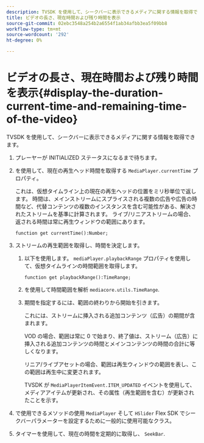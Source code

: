 ```yaml
---
description: TVSDK を使用して、シークバーに表示できるメディアに関する情報を取得できます。
title: ビデオの長さ、現在時間および残り時間を表示
source-git-commit: 02ebc3548a254b2a6554f1ab34afbb3ea5f09bb8
workflow-type: tm+mt
source-wordcount: '292'
ht-degree: 0%

---
```


# ビデオの長さ、現在時間および残り時間を表示{#display-the-duration-current-time-and-remaining-time-of-the-video}

TVSDK を使用して、シークバーに表示できるメディアに関する情報を取得できます。

1. プレーヤーが INITIALIZED ステータスになるまで待ちます。
1. を使用して、現在の再生ヘッド時間を取得する `MediaPlayer.currentTime` プロパティ。

   これは、仮想タイムライン上の現在の再生ヘッドの位置をミリ秒単位で返します。 時間は、メインストリームにスプライスされる複数の広告や広告の時間など、代替コンテンツの複数のインスタンスを含む可能性がある、解決されたストリームを基準に計算されます。 ライブ/リニアストリームの場合、返される時間は常に再生ウィンドウの範囲にあります。

   ```
   function get currentTime():Number;
   ```

1. ストリームの再生範囲を取得し、時間を決定します。
   1. 以下を使用します。 `mediaPlayer.playbackRange` プロパティを使用して、仮想タイムラインの時間範囲を取得します。

      ```
      function get playbackRange():TimeRange;
      ```

   1. を使用して時間範囲を解析 `mediacore.utils.TimeRange`.
   1. 期間を指定するには、範囲の終わりから開始を引きます。

      これには、ストリームに挿入される追加コンテンツ（広告）の期間が含まれます。

      VOD の場合、範囲は常に 0 で始まり、終了値は、ストリーム（広告）に挿入される追加コンテンツの時間とメインコンテンツの時間の合計に等しくなります。

      リニア/ライブアセットの場合、範囲は再生ウィンドウの範囲を表し、この範囲は再生中に変更されます。

      TVSDK が `MediaPlayerItemEvent.ITEM_UPDATED` イベントを使用して、メディアアイテムが更新され、その属性（再生範囲を含む）が更新されたことを示す。

1. で使用できるメソッドの使用 `MediaPlayer` そして `HSlider` Flex SDK でシークバーパラメーターを設定するために一般的に使用可能なクラス。

1. タイマーを使用して、現在の時間を定期的に取得し、 `SeekBar`.
